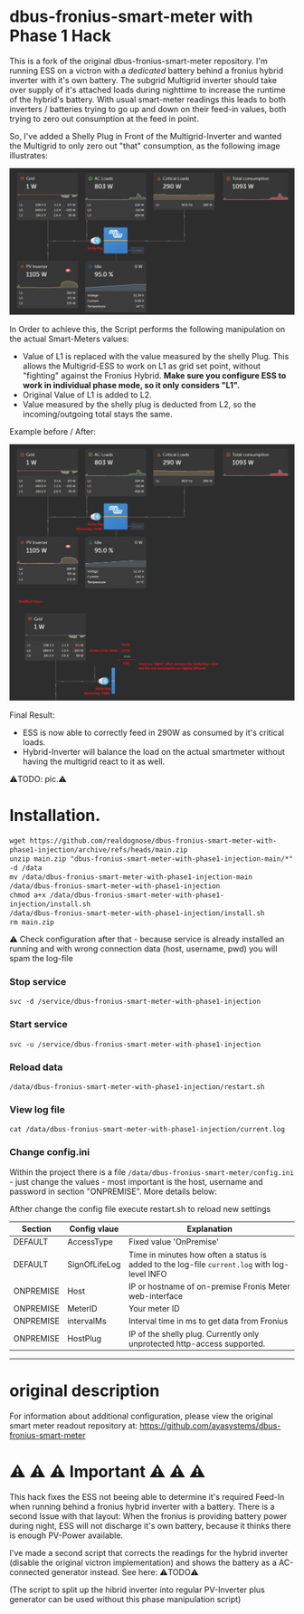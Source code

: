 # dbus-fronius-smart-meter with Phase 1 Hack

This is a fork of the original dbus-fronius-smart-meter repository. I'm running ESS on a victron with a *dedicated* battery behind
a fronius hybrid inverter with it's own battery. The subgrid Multigrid inverter should take over supply of it's attached loads during
nighttime to increase the runtime of the hybrid's battery. With usual smart-meter readings this leads to both inverters / batteries
trying to go up and down on their feed-in values, both trying to zero out consumption at the feed in point. 

So, I've added a Shelly Plug in Front of the Multigrid-Inverter and wanted the Multigrid to only zero out "that" consumption, as the following image
illustrates: 

![image](https://github.com/realdognose/dbus-fronius-smart-meter-with-phase1-injection/blob/main/img/plug_position.png)

In Order to achieve this, the Script performs the following manipulation on the actual Smart-Meters values: 

- Value of L1 is replaced with the value measured by the shelly Plug. This allows the Multigrid-ESS to work on L1 as grid set point, without "fighting" against the Fronius Hybrid. **Make sure you configure ESS to work in individual phase mode, so it only considers "L1".**
- Original Value of L1 is added to L2. 
- Value measured by the shelly plug is deducted from L2, so the incoming/outgoing total stays the same. 

Example before / After: 

![image](https://github.com/realdognose/dbus-fronius-smart-meter-with-phase1-injection/blob/main/img/manipulated_readings.png)

Final Result: 
- ESS is now able to correctly feed in 290W as consumed by it's critical loads. 
- Hybrid-Inverter will balance the load on the actual smartmeter without having the multigrid react to it as well.

⚠️TODO: pic.⚠️

# Installation.

```
wget https://github.com/realdognose/dbus-fronius-smart-meter-with-phase1-injection/archive/refs/heads/main.zip
unzip main.zip "dbus-fronius-smart-meter-with-phase1-injection-main/*" -d /data
mv /data/dbus-fronius-smart-meter-with-phase1-injection-main /data/dbus-fronius-smart-meter-with-phase1-injection
chmod a+x /data/dbus-fronius-smart-meter-with-phase1-injection/install.sh
/data/dbus-fronius-smart-meter-with-phase1-injection/install.sh
rm main.zip
```
⚠️ Check configuration after that - because service is already installed an running and with wrong connection data (host, username, pwd) you will spam the log-file
### Stop service
```
svc -d /service/dbus-fronius-smart-meter-with-phase1-injection
```
### Start service
```
svc -u /service/dbus-fronius-smart-meter-with-phase1-injection
```
### Reload data
```
/data/dbus-fronius-smart-meter-with-phase1-injection/restart.sh
```
### View log file
```
cat /data/dbus-fronius-smart-meter-with-phase1-injection/current.log
```
### Change config.ini
Within the project there is a file `/data/dbus-fronius-smart-meter/config.ini` - just change the values - most important is the host, username and password in section "ONPREMISE". More details below:

Afther change the config file execute restart.sh to reload new settings 

| Section  | Config vlaue | Explanation |
| ------------- | ------------- | ------------- |
| DEFAULT  | AccessType | Fixed value 'OnPremise' |
| DEFAULT  | SignOfLifeLog  | Time in minutes how often a status is added to the log-file `current.log` with log-level INFO |
| ONPREMISE  | Host | IP or hostname of on-premise Fronis Meter web-interface |
| ONPREMISE  | MeterID  | Your meter ID
| ONPREMISE  | intervalMs  | Interval time in ms to get data from Fronius
| ONPREMISE  | HostPlug  | IP of the shelly plug. Currently only unprotected http-access supported.
---

# original description

For information about additional configuration, please view the original smart meter readout repository at: 
https://github.com/ayasystems/dbus-fronius-smart-meter
 
# ⚠️ ⚠️ ⚠️ Important ⚠️ ⚠️ ⚠️ 
This hack fixes the ESS not beeing able to determine it's required Feed-In when running behind a fronius hybrid inverter with a battery. 
There is a second Issue with that layout: When the fronius is providing battery power during night, ESS will not discharge it's own battery,
because it thinks there is enough PV-Power available.

I've made a second script that corrects the readings for the hybrid inverter (disable the original victron implementation) and shows the battery
as a AC-connected generator instead. See here: ⚠️TODO⚠️

(The script to split up the hibrid inverter into regular PV-Inverter plus generator can be used without this phase manipulation script)

